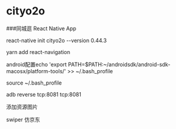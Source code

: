 # cityo2o
###同城逛 React Native App

react-native init cityo2o --version 0.44.3

yarn add react-navigation

android配置echo 'export PATH=$PATH:~/androidsdk/android-sdk-macosx/platform-tools/' >> ~/.bash_profile

source ~/.bash_profile

adb reverse tcp:8081 tcp:8081

添加资源图片

swiper 仿京东
